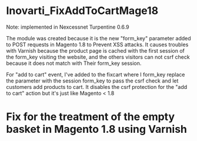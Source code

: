 Inovarti_FixAddToCartMage18
===========================

Note: implemented in Nexcessnet Turpentine 0.6.9

The module was created because it is the new "form_key" parameter added to POST requests in Magento 1.8 to Prevent XSS attacks. It causes troubles with Varnish because the product page is cached with the first session of the form_key visiting the website, and the others visitors can not csrf check because it does not match with Their form_key session. 

For "add to cart" event, I've added to the fixcart where I form_key replace the parameter with the session form_key to pass the csrf check and let customers add products to cart. 
It disables the csrf protection for the "add to cart" action but it's just like Magento < 1.8



Fix for the treatment of the empty basket in Magento 1.8 using Varnish
=====================================

